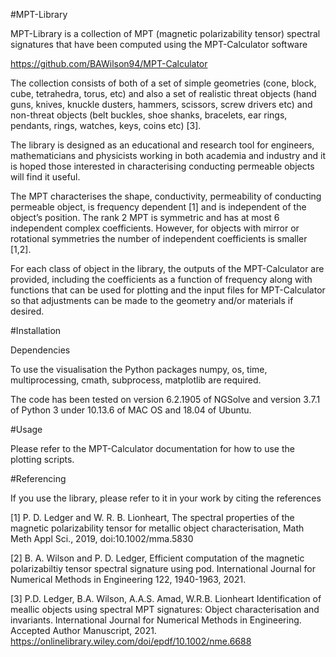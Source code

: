 #MPT-Library

MPT-Library is a collection of MPT (magnetic polarizability tensor) spectral signatures that have been computed using the MPT-Calculator software

https://github.com/BAWilson94/MPT-Calculator

The collection consists of both of a set of simple geometries (cone, block, cube, tetrahedra, torus, etc) and also a set of realistic threat objects (hand guns, knives, knuckle dusters, hammers, scissors, screw drivers etc) and non-threat objects (belt buckles, shoe shanks, bracelets, ear rings, pendants, rings, watches, keys, coins etc) [3].

The library is designed as an educational and research tool for engineers, mathematicians and physicists working in both academia and industry and it is hoped those interested in characterising conducting permeable objects will find it useful.

The MPT characterises the shape, conductivity, permeability of conducting permeable object, is frequency dependent [1] and is independent of the object’s position. The rank 2 MPT is symmetric and has at most 6 independent complex coefficients. However, for objects with mirror or rotational symmetries the number of independent coefficients is smaller [1,2].

For each class of object in the library, the outputs of the MPT-Calculator are provided, including the coefficients as a function of frequency along with functions that can be used for plotting and the input files for MPT-Calculator so that adjustments can be made to the geometry and/or materials if desired.

#Installation

Dependencies

To use the visualisation the Python packages numpy, os, time, multiprocessing, cmath, subprocess, matplotlib are required.

The code has been tested on version 6.2.1905 of NGSolve and version 3.7.1 of Python 3 under 10.13.6 of MAC OS and 18.04 of Ubuntu.

#Usage

Please refer to the MPT-Calculator documentation for how to use the plotting scripts.

#Referencing

If you use the library, please refer to it in your work by citing the references

[1] P. D. Ledger and W. R. B. Lionheart, The spectral properties of the magnetic polarizability tensor for metallic object characterisation, Math Meth Appl Sci., 2019, doi:10.1002/mma.5830

[2] B. A. Wilson and P. D. Ledger, Efficient computation of the magnetic polarizabiltiy tensor spectral signature using pod. International Journal for Numerical Methods in Engineering 122, 1940-1963, 2021.

[3] P.D. Ledger, B.A. Wilson, A.A.S. Amad, W.R.B. Lionheart Identification of meallic objects using spectral MPT signatures: Object characterisation and invariants. International Journal for Numerical Methods in Engineering. Accepted Author Manuscript, 2021. https://onlinelibrary.wiley.com/doi/epdf/10.1002/nme.6688